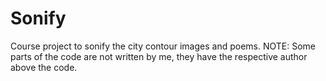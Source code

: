 Sonify
======
Course project to sonify the city contour images and poems. NOTE: Some parts of the code are not written by me, they have the respective author above the code.
